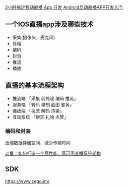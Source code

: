 [2小时搞定移动直播 App 开发](https://www.imooc.com/learn/707)
[Android互动直播APP开发入门](https://www.imooc.com/learn/923)

## 一个IOS直播app涉及哪些技术
- 采集(摄像头，麦克风)
- 处理
- 编码
- 封包
- 推流
- 播放

## 直播的基本流程架构
- 推流端 「采集 前处理 编码 推流」
- 服务端 「转码 录制 截图 鉴黄」
- 播放端 「拉流 解码 渲染」
- 互动系统 「聊天 礼物 点赞」

### 编码和封装
压缩数据存储空间，减少传输时间


[斗鱼：如何打造一个高性能、高可用直播系统架构](https://www.infoq.cn/article/we4dDaWLO7ZsHLij6AZ9)

## SDK
https://www.zego.im/